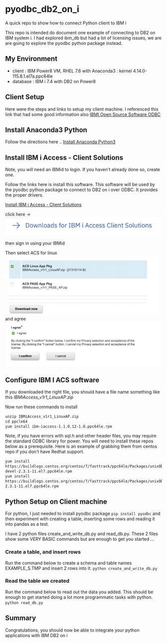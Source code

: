 # pyodbc_db2_on_i
A quick repo to show how to connect Python client to IBM i

This repo is intended do document one example of connecting to DB2 on IBM system i.  I had explored ibm_db but had a lot of licensing issues, we are are going to explore the pyodbc python package instead.

## My Environment
* client   : IBM Power8 VM, RHEL 7.6 with Anaconda3 : kernel 4.14.0-115.8.1.el7a.ppc64le
* database : IBM i 7.4 with DB2 on Power8

## Client Setup 
Here were the steps and links to setup my client machine.
I referenced this link that had some good information also [IBMI Open Source Software ODBC](https://github.com/IBM/ibmi-oss-examples/blob/master/odbc/odbc.md)



## Install Anaconda3 Python
Follow the directions here .. [Install Anaconda Python3](https://docs.anaconda.com/anaconda/install/linux-power8/)

## Install IBM i Access - Client Solutions
Note, you will need an IBMid to login.  If you haven't already done so, create one.

Follow the links here is install this software.  This software will be used by the pyodbc python package to connect to DB2 on i over ODBC.  It provides the proper drivers.

[Install IBM i Access - Client Solutions](https://www.ibm.com/support/pages/ibm-i-access-client-solutions)

click here -> ![Image description](images/download.png)

then sign in using your IBMid

Then select ACS for linux ![ACS](images/acs.png) and agree ![agree](images/agree.png)

## Configure IBM I ACS software

If you downloaded the right file, you should have a file name something like this *IBMiAccess_v1r1_LinuxAP.zip*

Now run these commands to install
```
unzip IBMiAccess_v1r1_LinuxAP.zip
cd ppcle64
yum install ibm-iaccess-1.1.0.12-1.0.ppc64le.rpm
```

Note, if you have errors with sql.h and other header files, you may require the standard ODBC library for power.  You will need to install these repos below as a prerequisite.  Here is an example of grabbing them from centos repo if you don't have Redhat support.
```
yum install https://buildlogs.centos.org/centos/7/fasttrack/ppc64le/Packages/unixODBC-devel-2.3.1-11.el7.ppc64le.rpm
yum install https://buildlogs.centos.org/centos/7/fasttrack/ppc64le/Packages/unixODBC-2.3.1-11.el7.ppc64le.rpm
```

## Python Setup on Client machine
For python, I just needed to install pyodbc package
```pip install pyodbc```
and then experiment with creating a table, inserting some rows and reading it into pandas as a test.

I have 2 python files create_and_write_db.py and read_db.py.   These 2 files show some VERY BASIC commands but are enough to get you started ...


### Create a table, and insert rows
Run the command below to create a schema and table names EXAMPLE_S.TMP and insert 2 rows into it.
```python create_and_write_db.py  ```

### Read the table we created 
Run the command below to read out the data you added.  This should be enough to get started doing a lot more programmatic tasks with python.
```python read_db.py ```

## Summary
Congratulations, you should now be able to integrate your python applications with IBM DB2 on i

